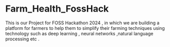 # Farm_Health_FossHack
This is our Project for FOSS Hackathon 2024 , in which we are building a platform for farmers to help them to simplify their farming techniques using technology such as deep learning , neural networks ,natural language processing etc .
